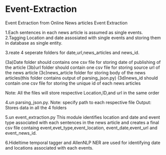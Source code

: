 # Event-Extraction
Event Extraction from Online News articles
Event Extraction

1.Each sentences in each news article is assumed as single events.
2.Tagging Location and date assosiated with single events and storing them in database as single entity.

3.reate 4 seperate folders for date,url,news_articles and news_id.

(3a)Date folder should  contains one csv file for storing date of publishing of the article
(3b)url folder should contain one csv file for storing source url of the news article
(3c)news_article folder for storing body of the news articles(this folder contains output of parsing_json.py)
(3d)news_id should contain one csv file for storing the unique id of each news articles

Note: All the files will store respective Location,ID,and url in the same order 

4.un parsing_json.py.
Note: specify path to each respective file
Output: Stores data in all the 4 folders

5.un event_extraction.py
This module identifies location and date and event type associated with each sentences in the news article and creates a final csv file containg event,evet_type,event_location, event_date,event_url and event_news_id.

6.Hideltime temporal tagger and AllenNLP NER are used for identifying date and locations associated with each events.
